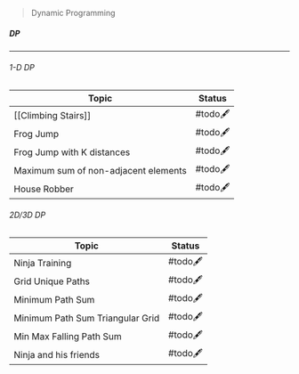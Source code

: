 > Dynamic Programming  
##### DP
---
###### 1-D DP
| Topic                                | Status   |
| ------------------------------------ | -------- |
| [[Climbing Stairs]]                  | #todo🖋️ |
| Frog Jump                            | #todo🖋️ |
| Frog Jump with K distances           | #todo🖋️ |
| Maximum sum of non-adjacent elements | #todo🖋️ |
| House Robber                         | #todo🖋️ |
###### 2D/3D DP
| Topic                            | Status   |
| -------------------------------- | -------- |
| Ninja Training                   | #todo🖋️ |
| Grid Unique Paths                | #todo🖋️ |
| Minimum Path Sum                 | #todo🖋️ |
| Minimum Path Sum Triangular Grid | #todo🖋️ |
| Min Max Falling Path Sum         | #todo🖋️ |
| Ninja and his friends            | #todo🖋️ |

